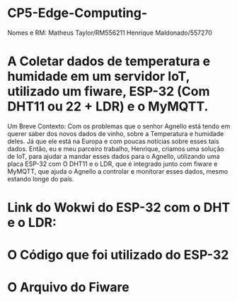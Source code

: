 # CP5-Edge-Computing-

Nomes e RM:
Matheus Taylor/RM556211
Henrique Maldonado/557270

# A Coletar dados de temperatura e humidade em um servidor IoT, utilizado um fiware, ESP-32 (Com DHT11 ou 22 + LDR) e o MyMQTT.

Um Breve Contexto:
Com os problemas que o senhor Agnello está tendo em querer saber dos novos dados de vinho,  sobre a Temperatura e humidade deles. Já que ele está na Europa e com poucas notícias sobre esses tais dados. Então, eu e meu parceiro trabalho, Henrique, criamos uma solução de IoT, para ajudar a mandar esses dados para o Agnello, utilizando uma placa ESP-32 com O DHT11 e o LDR, que é integrado junto com fiware e MyMQTT, que ajuda o Agnello a controlar e monitorar esses dados, mesmo estando longe do país.



# Link do Wokwi do ESP-32 com o DHT e o LDR:

# O Código que foi utilizado do ESP-32

# O Arquivo do Fiware

